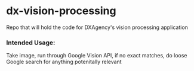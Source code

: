 # dx-vision-processing
Repo that will hold the code for DXAgency's vision processing application

### Intended Usage:
Take image, run through Google Vision API, if no exact matches, do loose Google search for anything potenitally relevant